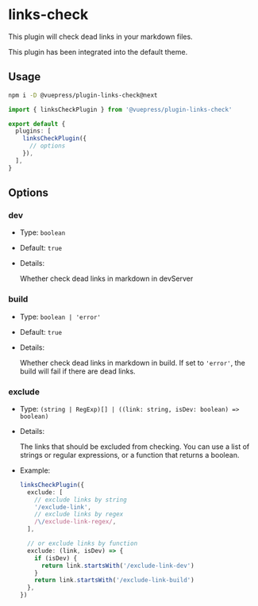 # links-check

<NpmBadge package="@vuepress/plugin-links-check" />

This plugin will check dead links in your markdown files.

This plugin has been integrated into the default theme.

## Usage

```bash
npm i -D @vuepress/plugin-links-check@next
```

```ts
import { linksCheckPlugin } from '@vuepress/plugin-links-check'

export default {
  plugins: [
    linksCheckPlugin({
      // options
    }),
  ],
}
```

## Options

### dev

- Type: `boolean`

- Default: `true`

- Details:

  Whether check dead links in markdown in devServer

### build

- Type: `boolean | 'error'`

- Default: `true`

- Details:

  Whether check dead links in markdown in build. If set to `'error'`, the build will fail if there are dead links.

### exclude

- Type: `(string | RegExp)[] | ((link: string, isDev: boolean) => boolean)`

- Details:

  The links that should be excluded from checking. You can use a list of strings or regular expressions, or a function that returns a boolean.

- Example:

  ```ts
  linksCheckPlugin({
    exclude: [
      // exclude links by string
      '/exclude-link',
      // exclude links by regex
      /\/exclude-link-regex/,
    ],

    // or exclude links by function
    exclude: (link, isDev) => {
      if (isDev) {
        return link.startsWith('/exclude-link-dev')
      }
      return link.startsWith('/exclude-link-build')
    },
  })
  ```
